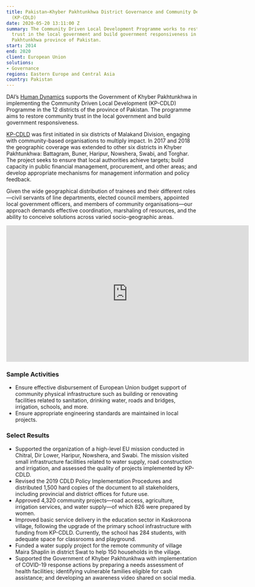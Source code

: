 ```yaml
---
title: Pakistan—Khyber Pakhtunkhwa District Governance and Community Development Programme
  (KP-CDLD)
date: 2020-05-20 13:11:00 Z
summary: The Community Driven Local Development Programme works to restore community
  trust in the local government and build government responsiveness in the Khyber
  Pakhtunkhwa province of Pakistan.
start: 2014
end: 2020
client: European Union
solutions:
- Governance
regions: Eastern Europe and Central Asia
country: Pakistan
---
```


DAI’s [Human Dynamics](https://www.dai.com/news/dai-acquires-leading-european-development-consultancy-human-dynamics) supports the Government of Khyber Pakhtunkhwa in implementing the Community Driven Local Development (KP-CDLD) Programme in the 12 districts of the province of Pakistan. The programme aims to restore community trust in the local government and build government responsiveness. 

[KP-CDLD](http://www.cdldta.pk/) was first initiated in six districts of Malakand Division, engaging with community-based organisations to multiply impact. In 2017 and 2018 the geographic coverage was extended to other six districts in Khyber Pakhtunkhwa: Battagram, Buner, Haripur, Nowshera, Swabi, and Torghar. The project seeks to ensure that local authorities achieve targets; build capacity in public financial management, procurement, and other areas; and develop appropriate mechanisms for management information and policy feedback. 

Given the wide geographical distribution of trainees and their different roles—civil servants of line departments, elected council members, appointed local government officers, and members of community organisations—our approach demands effective coordination, marshaling of resources, and the ability to conceive solutions across varied socio-geographic areas.

<iframe src="https://player.vimeo.com/video/420759424" width="640" height="360" frameborder="0" allow="autoplay; fullscreen" allowfullscreen></iframe>

### Sample Activities

* Ensure effective disbursement of European Union budget support of community physical infrastructure such as building or renovating facilities related to sanitation, drinking water, roads and bridges, irrigation, schools, and more.
* Ensure appropriate engineering standards are maintained in local ‪projects‬.‬‬‬‬‬‬‬

### Select Results

* Supported the organization of a high-level EU mission conducted in Chitral, Dir Lower, Haripur, Nowshera, and Swabi. The mission visited small infrastructure facilities related to water supply, road construction and irrigation, and assessed the quality of projects implemented by KP-CDLD. 
* Revised the 2019 CDLD Policy Implementation Procedures and distributed 1,500 hard copies of the document to all stakeholders, including provincial and district offices for future use.
* Approved 4,320 community projects—road access, agriculture, irrigation services, and water supply—of which 826 were prepared by women. 
* Improved basic service delivery in the education sector in Kaskoroona village, following the upgrade of the primary school infrastructure with funding from KP-CDLD. Currently, the school has 284 students, with adequate space for classrooms and playground.
* Funded a water supply project for the remote community of village Maira Shaplin in district Swat to help 150 households in the village. 
* Supported the Government of Khyber Pakhtunkhwa with implementation of COVID-19 response actions by preparing a needs assessment of health facilities; identifying vulnerable families eligible for cash assistance; and developing an awareness video shared on social media. 